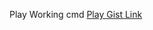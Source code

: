 Play Working cmd [Play Gist Link](https://gist.github.com/SuhailTechInfo/0b2fbfe3203c41d06a4979c4ff82991e)

 